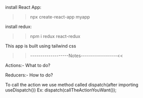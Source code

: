 install React App:
>>npx create-react-app myapp

install redux:
>>npm i redux react-redux

This app is built using tailwind css

>>-------------------Notes------------------<<

Actions:- What to do?

Reducers:- How to do?

To call the action we use method called dispatch(after importing useDispatch())
Ex: dispatch(callTheActionYouWant());
